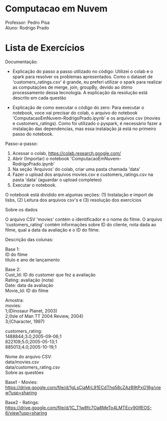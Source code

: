 # Computacao em Nuvem
Professor: Pedro Pisa  
Aluno: Rodrigo Prado

# Lista de Exercícios
Documentação:
- Explicação do passo a passo utilizado no código:
Utilizei o colab e o spark para resolver os problemas apresentados. Como o dataset de 'customers_ratings.csv' é grande, eu preferi utilizar o spark para realizar as computações de merge, join, groupBy, devido ao ótimo processamento dessa tecnologia.
A explicação da resolução está descrito em cada questão

- Explicação de como executar o código do zero:
Para executar o notebook, voce vai precisar do colab, o arquivo do notebook 'ComputacaoEmNuvem-RodrigoPrado.ipynb' e os arquivos csv (movies e customers_ratings). Como foi utilizado o pyspark, é necessário fazer a instalação das dependencias, mas essa instalação já está no primeiro passo do notebook.

Passo-a-passo:
1. Acessar o colab, https://colab.research.google.com/
2. Abrir (Importar) o notebook 'ComputacaoEmNuvem-RodrigoPrado.ipynb'
3. Na seção 'Arquivos' do colab, criar uma pasta chamada 'data' 
4. Fazer o upload dos arquivos movies.csv e customers_ratings.csv na pasta 'data' (aguardar o upload completeo)
5. Executar o notebook.

O notebook está dividido em algumas seções: (1) Instalação e import de lisbs, (2) Leitura dos arquivos csv's e (3) resolução dos exercícios

Sobre os dados

O arquivo CSV 'movies' contém o identificador e o nome do filme. O arquivo 'customers_rating' contém informações sobre ID do cliente, nota dada ao filme, qual a data da avaliação e o ID do filme.

Descrição das colunas:

Base 1:  
ID do filme  
título e ano de lançamento  

Base 2:  
Cust_Id: ID do customer que fez a avaliação  
Rating: avaliação (nota)  
Date: data da avaliação  
Movie_Id: ID do filme  

Amostra:  
movies:  
1;(Dinosaur Planet, 2003)  
2;(Isle of Man TT 2004 Review, 2004)  
3;(Character, 1997)  

customers_rating:  
1488844;3.0;2005-09-06;1  
822109;5.0;2005-05-13;1  
885013;4.0;2005-10-19;1  

Nome do arquivo CSV:  
data/movies.csv  
data/customers_rating.csv  
Sobre as questões  

Base1 - Movies: https://drive.google.com/file/d/1gLsCjaMrL91ECdThq58cZAzB9tPxG18g/view?usp=sharing

Base2 - Ratings: https://drive.google.com/file/d/1C_T1w8fc7Oa8MeTo4LMTEcv90IfEOS-6/view?usp=sharing
